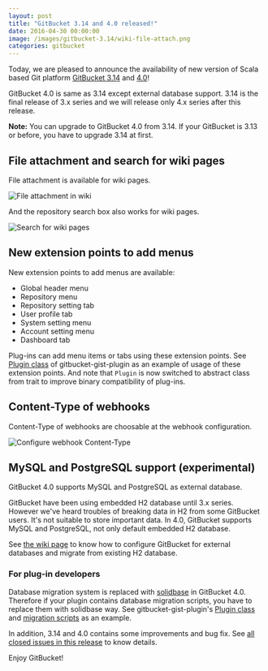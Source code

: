```yaml
---
layout: post
title: "GitBucket 3.14 and 4.0 released!"
date: 2016-04-30 00:00:00
image: /images/gitbucket-3.14/wiki-file-attach.png
categories: gitbucket
---
```


Today, we are pleased to announce the availability of new version of Scala based Git platform [GitBucket 3.14](https://github.com/gitbucket/gitbucket/releases/tag/3.14) and [4.0](https://github.com/gitbucket/gitbucket/releases/tag/4.0)! 

GitBucket 4.0 is same as 3.14 except external database support. 3.14 is the final release of 3.x series and  we will release only 4.x series after this release.

**Note:** You can upgrade to GitBucket 4.0 from 3.14. If your GitBucket is 3.13 or before, you have to upgrade 3.14 at first.

## File attachment and search for wiki pages 

File attachment is available for wiki pages.

![File attachment in wiki]({{site.baseurl}}/images/gitbucket-3.14/wiki-file-attach.png)

And the repository search box also works for wiki pages.

![Search for wiki pages]({{site.baseurl}}/images/gitbucket-3.14/wiki-search.png)

## New extension points to add menus

New extension points to add menus are available:

- Global header menu
- Repository menu
- Repository setting tab
- User profile tab
- System setting menu
- Account setting menu
- Dashboard tab

Plug-ins can add menu items or tabs using these extension points. See [Plugin class](https://github.com/gitbucket/gitbucket-gist-plugin/blob/master/src/main/scala/Plugin.scala) of  gitbucket-gist-plugin as an example of usage of these extension points. And note that `Plugin` is now switched to abstract class from trait to improve binary compatibility of plug-ins.

## Content-Type of webhooks

Content-Type of webhooks are choosable at the webhook configuration.

![Configure webhook Content-Type]({{site.baseurl}}/images/gitbucket-3.14/webhook-contenttype.png)

## MySQL and PostgreSQL support (experimental)

GitBucket 4.0 supports MySQL and PostgreSQL as external database.

GitBucket have been using embedded H2 database until 3.x series. However we've heard troubles of breaking data in H2 from some GitBucket users. It's not suitable to store important data. In 4.0, GitBucket supports MySQL and PostgreSQL, not only default embedded H2 database. 

See [the wiki page](https://github.com/gitbucket/gitbucket/wiki/External-database-configuration) to know how to configure GitBucket for external databases and migrate from existing H2 database.

### For plug-in developers

Database migration system is replaced with [solidbase](https://github.com/gitbucket/solidbase) in GitBucket 4.0. Therefore if your plugin contains database migration scripts, you have to replace them with solidbase way. See gitbucket-gist-plugin's [Plugin class](https://github.com/gitbucket/gitbucket-gist-plugin/blob/master/src/main/scala/Plugin.scala) and [migration scripts](https://github.com/gitbucket/gitbucket-gist-plugin/tree/master/src/main/resources/update) as an example.

In addition, 3.14 and 4.0 contains some improvements and bug fix. See [all closed issues in this release](https://github.com/gitbucket/gitbucket/issues?q=is%3Aclosed+milestone%3A3.14) to know details.

Enjoy GitBucket!
